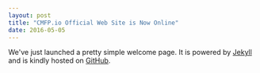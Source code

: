 ```yaml
---
layout: post
title: "CMFP.io Official Web Site is Now Online"
date: 2016-05-05
---
```


We've just launched a pretty simple welcome page. It is powered by [Jekyll](http://jekyllrb.com) and is kindly hosted on [GitHub](http://github.com).
